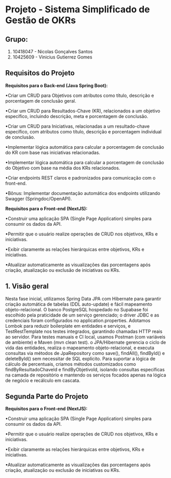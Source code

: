 # Projeto - Sistema Simplificado de Gestão de OKRs

## Grupo:

1. 10418047 - Nicolas Gonçalves Santos
2. 10425609 - Vinicius Gutierrez Gomes
   
## Requisitos do Projeto 

**Requisitos para o Back-end (Java Spring Boot):**

   •Criar um CRUD para Objetivos com atributos como título, descrição e porcentagem de conclusão geral.
   
   •Criar um CRUD para Resultados-Chave (KR), relacionados a um objetivo específico, incluindo descrição, meta e porcentagem de conclusão.
   
   •Criar um CRUD para Iniciativas, relacionadas a um resultado-chave específico, com atributos como título, descrição e porcentagem individual de conclusão.
   
   •Implementar lógica automática para calcular a porcentagem de conclusão do KR com base nas iniciativas relacionadas.
   
   •Implementar lógica automática para calcular a porcentagem de conclusão do Objetivo com base na média dos KRs relacionados.
   
   •Criar endpoints REST claros e padronizados para comunicação com o front-end.

•Bônus: Implementar documentação automática dos endpoints utilizando Swagger (Springdoc/OpenAPI).

**Requisitos para o Front-end (NextJS):**

   •Construir uma aplicação SPA (Single Page Application) simples para consumir os dados da API.
   
   •Permitir que o usuário realize operações de CRUD nos objetivos, KRs e iniciativas.
   
   •Exibir claramente as relações hierárquicas entre objetivos, KRs e iniciativas.
   
   •Atualizar automaticamente as visualizações das porcentagens após criação, atualização ou exclusão de iniciativas ou KRs.

   
## 1. Visão geral
Nesta fase inicial, utilizamos Spring Data JPA com Hibernate para garantir criação automática de tabelas (DDL auto-update) e fácil mapeamento objeto-relacional. O banco PostgreSQL hospedado no Supabase foi escolhido pela praticidade de um serviço gerenciado; o driver JDBC e as credenciais foram configurados no application.properties. Adotamos Lombok para reduzir boilerplate em entidades e serviços, e TestRestTemplate nos testes integrados, garantindo chamadas HTTP reais ao servidor. Para testes manuais e CI local, usamos Postman (com variáveis de ambiente) e Maven (mvn clean test). 
o JPA/Hibernate gerencia o ciclo de vida das entidades, realiza o mapeamento objeto-relacional, e executa consultas via métodos de JpaRepository como save(), findAll(), findById() e deleteById() sem necessitar de SQL explícito. Para suportar a lógica de cálculo de percentuais, criamos métodos customizados como findByResultadoChaveId e findByObjetivoId, isolando consultas específicas na camada de repositório e mantendo os serviços focados apenas na lógica de negócio e recálculo em cascata.

## Segunda Parte do Projeto 
**Requisitos para o Front-end (NextJS):**

•Construir uma aplicação SPA (Single Page Application) simples para consumir os dados da API.

•Permitir que o usuário realize operações de CRUD nos objetivos, KRs e iniciativas.

•Exibir claramente as relações hierárquicas entre objetivos, KRs e iniciativas.

•Atualizar automaticamente as visualizações das porcentagens após criação, atualização ou exclusão de iniciativas ou KRs.